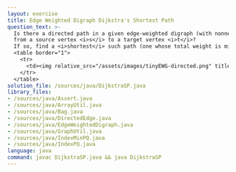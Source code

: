 ```yaml
---
layout: exercise
title: Edge Weighted Digraph Dijkstra's Shortest Path
question_text: >-
  Is there a directed path in a given edge-weighted digraph (with nonnegative edges)
  from a source vertex <i>s</i> to a target vertex <i>t</i>?
  If so, find a <i>shortest</i> such path (one whose total weight is minimal).
  <table border="1">
    <tr>
      <td><img relative_src="/assets/images/tinyEWG-directed.png" title="tinyEWG-directed"></td>
    </tr>
  </table>
solution_file: /sources/java/DijkstraSP.java
library_files:
- /sources/java/Assert.java
- /sources/java/ArrayUtil.java
- /sources/java/Bag.java
- /sources/java/DirectedEdge.java
- /sources/java/EdgeWeightedDigraph.java
- /sources/java/GraphUtil.java
- /sources/java/IndexMinPQ.java
- /sources/java/IndexPQ.java
language: java
command: javac DijkstraSP.java && java DijkstraSP
---
```

